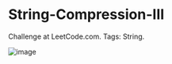 # String-Compression-III
Challenge at LeetCode.com. Tags: String.

![image](https://github.com/user-attachments/assets/29499731-4a6d-4e61-8e35-945095da834d)

